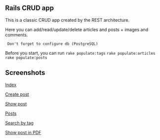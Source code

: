 Rails CRUD app
----------------------
This is a classic CRUD app created by the REST architecture.

Here you can add/read/update/delete articles and posts + images and comments.

` Don't forget to configure db (PostgreSQL)`

Before you start, you can run
`rake populate:tags`
`rake populate:articles`
`rake populate:posts`

Screenshots
-----------
[Index](http://imageshack.com/a/img909/8816/rIjbdY.png)

[Create post](http://imageshack.com/a/img631/8915/jT9FKo.png)

[Show post](http://imageshack.com/a/img633/3917/fx6vz0.png)

[Posts](http://imageshack.com/a/img913/9968/iuNSSZ.png)

[Search by tag](http://imageshack.com/a/img903/9862/vupFV8.png)

[Show post in PDF](http://imageshack.com/a/img909/1139/Sk76YI.png)
